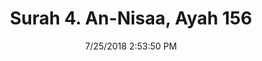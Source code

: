---
title       : "Surah 4. An-Nisaa, Ayah 156"
date        : 7/25/2018 2:53:50 PM
draft       : false
type        : "quran"
layout      : "compare"
BookCode    : "CMP"
SurahNumber : "4"
AyahNumber  : "156"
TotalAyah   : "176"
---
